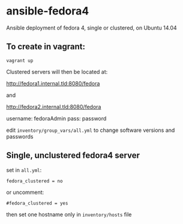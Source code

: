 # ansible-fedora4
Ansible deployment of fedora 4, single or clustered, on Ubuntu 14.04

## To create in vagrant:

`vagrant up`

Clustered servers will then be located at:

http://fedora1.internal.tld:8080/fedora

and

http://fedora2.internal.tld:8080/fedora

username: fedoraAdmin pass: password

edit `inventory/group_vars/all.yml` to change software versions and passwords

## Single, unclustered fedora4 server

set in `all.yml`:

`fedora_clustered = no`

or uncomment:

`#fedora_clustered = yes`

then set one hostname only in `inventory/hosts` file
